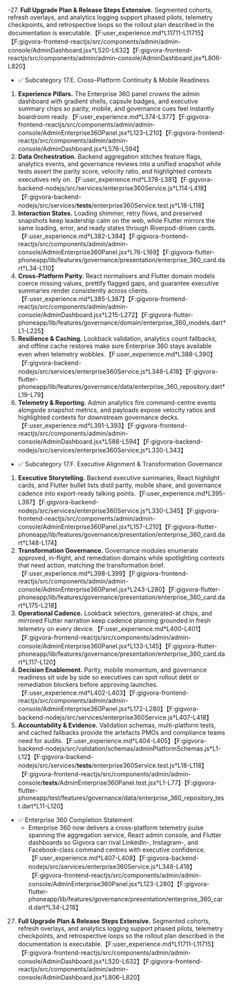 -27. **Full Upgrade Plan & Release Steps Extensive.** Segmented cohorts, refresh overlays, and analytics logging support phased pilots, telemetry checkpoints, and retrospective loops so the rollout plan described in the documentation is executable.【F:user_experience.md†L11711-L11715】【F:gigvora-frontend-reactjs/src/components/admin/admin-console/AdminDashboard.jsx†L520-L632】【F:gigvora-frontend-reactjs/src/components/admin/admin-console/AdminDashboard.jsx†L806-L820】

  - ✅ Subcategory 17.E. Cross-Platform Continuity & Mobile Readiness
1. **Experience Pillars.** The Enterprise 360 panel crowns the admin dashboard with gradient shells, capsule badges, and executive summary chips so parity, mobile, and governance cues feel instantly boardroom ready.【F:user_experience.md†L374-L377】【F:gigvora-frontend-reactjs/src/components/admin/admin-console/AdminEnterprise360Panel.jsx†L123-L210】【F:gigvora-frontend-reactjs/src/components/admin/admin-console/AdminDashboard.jsx†L576-L594】
2. **Data Orchestration.** Backend aggregation stitches feature flags, analytics events, and governance reviews into a unified snapshot while tests assert the parity score, velocity ratio, and highlighted contexts executives rely on.【F:user_experience.md†L378-L381】【F:gigvora-backend-nodejs/src/services/enterprise360Service.js†L114-L418】【F:gigvora-backend-nodejs/src/services/__tests__/enterprise360Service.test.js†L18-L118】
3. **Interaction States.** Loading shimmer, retry flows, and preserved snapshots keep leadership calm on the web, while Flutter mirrors the same loading, error, and ready states through Riverpod-driven cards.【F:user_experience.md†L382-L384】【F:gigvora-frontend-reactjs/src/components/admin/admin-console/AdminEnterprise360Panel.jsx†L76-L169】【F:gigvora-flutter-phoneapp/lib/features/governance/presentation/enterprise_360_card.dart†L34-L110】
4. **Cross-Platform Parity.** React normalisers and Flutter domain models coerce missing values, prettify flagged gaps, and guarantee executive summaries render consistently across clients.【F:user_experience.md†L385-L387】【F:gigvora-frontend-reactjs/src/components/admin/admin-console/AdminDashboard.jsx†L215-L272】【F:gigvora-flutter-phoneapp/lib/features/governance/domain/enterprise_360_models.dart†L1-L225】
5. **Resilience & Caching.** Lookback validation, analytics count fallbacks, and offline cache restores make sure Enterprise 360 stays available even when telemetry wobbles.【F:user_experience.md†L388-L390】【F:gigvora-backend-nodejs/src/services/enterprise360Service.js†L348-L418】【F:gigvora-flutter-phoneapp/lib/features/governance/data/enterprise_360_repository.dart†L19-L79】
6. **Telemetry & Reporting.** Admin analytics fire command-centre events alongside snapshot metrics, and payloads expose velocity ratios and highlighted contexts for downstream governance decks.【F:user_experience.md†L391-L393】【F:gigvora-frontend-reactjs/src/components/admin/admin-console/AdminDashboard.jsx†L588-L594】【F:gigvora-backend-nodejs/src/services/enterprise360Service.js†L330-L343】

  - ✅ Subcategory 17.F. Executive Alignment & Transformation Governance
1. **Executive Storytelling.** Backend executive summaries, React highlight cards, and Flutter bullet lists distil parity, mobile share, and governance cadence into export-ready talking points.【F:user_experience.md†L395-L397】【F:gigvora-backend-nodejs/src/services/enterprise360Service.js†L330-L345】【F:gigvora-frontend-reactjs/src/components/admin/admin-console/AdminEnterprise360Panel.jsx†L157-L210】【F:gigvora-flutter-phoneapp/lib/features/governance/presentation/enterprise_360_card.dart†L148-L174】
2. **Transformation Governance.** Governance modules enumerate approved, in-flight, and remediation domains while spotlighting contexts that need action, matching the transformation brief.【F:user_experience.md†L398-L399】【F:gigvora-frontend-reactjs/src/components/admin/admin-console/AdminEnterprise360Panel.jsx†L243-L280】【F:gigvora-flutter-phoneapp/lib/features/governance/presentation/enterprise_360_card.dart†L175-L218】
3. **Operational Cadence.** Lookback selectors, generated-at chips, and mirrored Flutter narration keep cadence planning grounded in fresh telemetry on every device.【F:user_experience.md†L400-L401】【F:gigvora-frontend-reactjs/src/components/admin/admin-console/AdminEnterprise360Panel.jsx†L133-L145】【F:gigvora-flutter-phoneapp/lib/features/governance/presentation/enterprise_360_card.dart†L117-L120】
4. **Decision Enablement.** Parity, mobile momentum, and governance readiness sit side by side so executives can spot rollout debt or remediation blockers before approving launches.【F:user_experience.md†L402-L403】【F:gigvora-frontend-reactjs/src/components/admin/admin-console/AdminEnterprise360Panel.jsx†L172-L280】【F:gigvora-backend-nodejs/src/services/enterprise360Service.js†L407-L418】
5. **Accountability & Evidence.** Validation schemas, multi-platform tests, and cached fallbacks provide the artefacts PMOs and compliance teams need for audits.【F:user_experience.md†L404-L405】【F:gigvora-backend-nodejs/src/validation/schemas/adminPlatformSchemas.js†L1-L12】【F:gigvora-backend-nodejs/src/services/__tests__/enterprise360Service.test.js†L18-L118】【F:gigvora-frontend-reactjs/src/components/admin/admin-console/__tests__/AdminEnterprise360Panel.test.jsx†L1-L77】【F:gigvora-flutter-phoneapp/test/features/governance/data/enterprise_360_repository_test.dart†L11-L120】

- ✅ Enterprise 360 Completion Statement
  - Enterprise 360 now delivers a cross-platform telemetry pulse spanning the aggregation service, React admin console, and Flutter dashboards so Gigvora can rival LinkedIn-, Instagram-, and Facebook-class command centres with executive confidence.【F:user_experience.md†L407-L408】【F:gigvora-backend-nodejs/src/services/enterprise360Service.js†L348-L418】【F:gigvora-frontend-reactjs/src/components/admin/admin-console/AdminEnterprise360Panel.jsx†L123-L280】【F:gigvora-flutter-phoneapp/lib/features/governance/presentation/enterprise_360_card.dart†L34-L218】
27. **Full Upgrade Plan & Release Steps Extensive.** Segmented cohorts, refresh overlays, and analytics logging support phased pilots, telemetry checkpoints, and retrospective loops so the rollout plan described in the documentation is executable.【F:user_experience.md†L11711-L11715】【F:gigvora-frontend-reactjs/src/components/admin/admin-console/AdminDashboard.jsx†L520-L632】【F:gigvora-frontend-reactjs/src/components/admin/admin-console/AdminDashboard.jsx†L806-L820】
